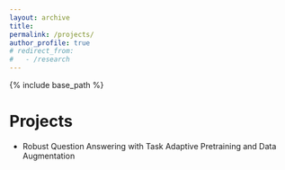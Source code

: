 ```yaml
---
layout: archive
title:
permalink: /projects/
author_profile: true
# redirect_from: 
#   - /research
---
```


{% include base_path %}

Projects
======
* Robust Question Answering with Task Adaptive Pretraining and Data Augmentation
<!-- * The Causal Effects of the Runoff System
* Shifts in State Narratives -->